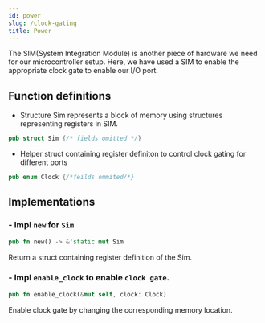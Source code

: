 ```yaml
---
id: power
slug: /clock-gating
title: Power
---
```

The SIM(System Integration Module) is another piece of hardware we need for our microcontroller setup. Here, we have used a SIM to enable the appropriate clock gate to enable our I/O port.

## Function definitions
- Structure Sim represents a block of memory using structures representing registers in SIM.

```rust
pub struct Sim {/* fields omitted */}
```
- Helper struct containing register definiton to control clock gating for different ports
```rust
pub enum Clock {/*feilds ommited/*}
```

## Implementations
### - Impl `new` for `Sim`
```rust
pub fn new() -> &'static mut Sim
```
Return a struct containing register definition of the Sim.

### - Impl `enable_clock` to enable `clock gate`.

```rust
pub fn enable_clock(&mut self, clock: Clock) 
```        
Enable clock gate by changing the corresponding memory location.
